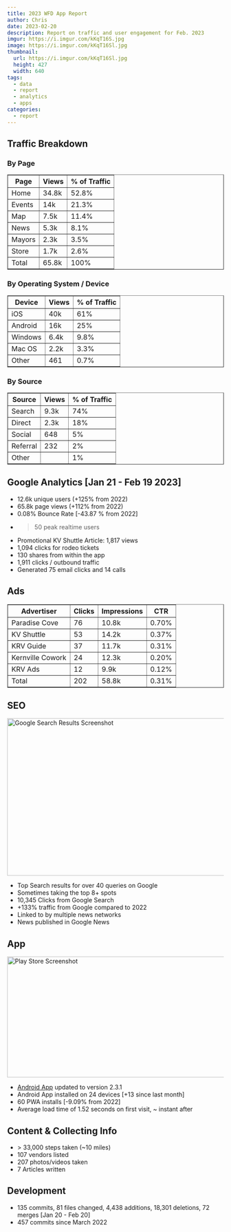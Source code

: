 ```yaml
---
title: 2023 WFD App Report
author: Chris
date: 2023-02-20
description: Report on traffic and user engagement for Feb. 2023
imgur: https://i.imgur.com/kKqT16S.jpg
image: https://i.imgur.com/kKqT16Sl.jpg
thumbnail:
  url: https://i.imgur.com/kKqT16Sl.jpg
  height: 427
  width: 640
tags:
  - data
  - report
  - analytics
  - apps
categories:
  - report
---
```

## Traffic Breakdown

### By Page
<table border="1"><thead><tr><th>Page</th><th>Views</th><th>% of Traffic</th></tr></thead><tbody><tr><td>Home</td><td>34.8k</td><td>52.8%</td></tr><tr><td>Events</td><td>14k</td><td>21.3%</td></tr><tr><td>Map</td><td>7.5k</td><td>11.4%</td></tr><tr><td>News</td><td>5.3k</td><td>8.1%</td></tr><tr><td>Mayors</td><td>2.3k</td><td>3.5%</td></tr><tr><td>Store</td><td>1.7k</td><td>2.6%</td></tr><tr><td>Total</td><td>65.8k</td><td>100%</td></tr></tbody></table>

### By Operating System / Device

<table border="1"><thead><tr><th>Device</th><th>Views</th><th>% of Traffic</th></tr></thead><tbody><tr><td>iOS</td><td>40k</td><td>61%</td></tr><tr><td>Android</td><td>16k</td><td>25%</td></tr><tr><td>Windows</td><td>6.4k</td><td>9.8%</td></tr><tr><td>Mac OS</td><td>2.2k</td><td>3.3%</td></tr><tr><td>Other</td><td>461</td><td>0.7%</td></tr></tbody></table>

### By Source

<table border="1"><thead><tr><th>Source</th><th>Views</th><th>% of Traffic</th></tr></thead><tbody><tr><td>Search</td><td>9.3k</td><td>74%</td></tr><tr><td>Direct</td><td>2.3k</td><td>18%</td></tr><tr><td>Social</td><td>648</td><td>5%</td></tr><tr><td>Referral</td><td>232</td><td>2%</td></tr><tr><td>Other</td><td></td><td>1%</td></tr></tbody></table>

## Google Analytics [Jan 21 - Feb 19 2023]
- 12.6k unique users (+125% from 2022)
- 65.8k page views (+112% from 2022)
- 0.08% Bounce Rate [-43.87 % from 2022]
- > 50 peak realtime users
- Promotional KV Shuttle Article: 1,817 views
- 1,094 clicks for rodeo tickets
- 130 shares from within the app
- 1,911 clicks / outbound traffic
- Generated 75 email clicks and 14 calls

## Ads
<table border="1"><thead><tr><th>Advertiser</th><th>Clicks</th><th>Impressions</th><th>CTR</th></tr></thead><tbody><tr><td>Paradise Cove</td><td>76</td><td>10.8k</td><td>0.70%</td></tr><tr><td>KV Shuttle</td><td>53</td><td>14.2k</td><td>0.37%</td></tr><tr><td>KRV Guide</td><td>37</td><td>11.7k</td><td>0.31%</td></tr><tr><td>Kernville Cowork</td><td>24</td><td>12.3k</td><td>0.20%</td></tr><tr><td>KRV Ads</td><td>12</td><td>9.9k</td><td>0.12%</td></tr><tr><td>Total</td><td>202</td><td>58.8k</td><td>0.31%</td></tr></tbody></table>

## SEO
<div class="center">
  <img src="https://i.imgur.com/vRO3dekl.jpg" crossorigin="anonymous" referrerpolicy="no-referrer" loading="lazy" alt="Google Search Results Screenshot" width="640" height="366" />
</div>

- Top Search results for over 40 queries on Google
- Sometimes taking the top 8+ spots
- 10,345 Clicks from Google Search
- +133% traffic from Google compared to 2022
- Linked to by multiple news networks
- News published in Google News

## App
<div class="center">
  <img src="https://i.imgur.com/dHOd4hQl.jpg" crossorigin="anonymous" referrerpolicy="no-referrer" loading="lazy" alt="Play Store Screenshot" width="640" height="281" />
</div>

- [Android App](https://play.google.com/store/apps/details?id=com.whiskey_flats.twa) updated to version 2.3.1
- Android App installed on 24 devices [+13 since last month]
- 60 PWA installs [-9.09% from 2022]
- Average load time of 1.52 seconds on first visit, ~ instant after

## Content & Collecting Info
- &gt; 33,000 steps taken (~10 miles)
- 107 vendors listed
- 207 photos/videos taken
- 7 Articles written

## Development
- 135 commits, 81 files changed, 4,438 additions, 18,301 deletions, 72 merges [Jan 20 - Feb 20]
- 457 commits since March 2022
